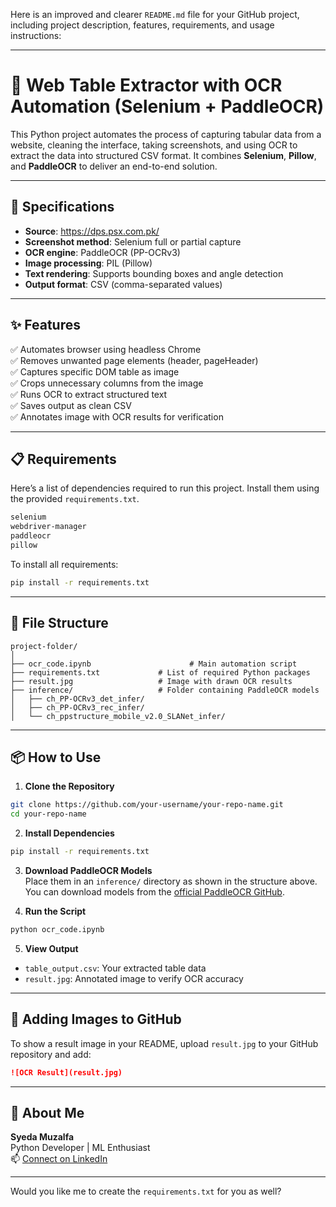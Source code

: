 Here is an improved and clearer `README.md` file for your GitHub project, including project description, features, requirements, and usage instructions:

---

# 🧾 Web Table Extractor with OCR Automation (Selenium + PaddleOCR)

This Python project automates the process of capturing tabular data from a website, cleaning the interface, taking screenshots, and using OCR to extract the data into structured CSV format. It combines **Selenium**, **Pillow**, and **PaddleOCR** to deliver an end-to-end solution.

---

## 🔧 Specifications

- **Source**: https://dps.psx.com.pk/  
- **Screenshot method**: Selenium full or partial capture
- **OCR engine**: PaddleOCR (PP-OCRv3)
- **Image processing**: PIL (Pillow)
- **Text rendering**: Supports bounding boxes and angle detection
- **Output format**: CSV (comma-separated values)

---

## ✨ Features

✅ Automates browser using headless Chrome  
✅ Removes unwanted page elements (header, pageHeader)  
✅ Captures specific DOM table as image  
✅ Crops unnecessary columns from the image  
✅ Runs OCR to extract structured text  
✅ Saves output as clean CSV  
✅ Annotates image with OCR results for verification  

---

## 📋 Requirements

Here’s a list of dependencies required to run this project. Install them using the provided `requirements.txt`.

```txt
selenium
webdriver-manager
paddleocr
pillow
```

To install all requirements:

```bash
pip install -r requirements.txt
```

---

## 📁 File Structure

```
project-folder/
│
├── ocr_code.ipynb                      # Main automation script
├── requirements.txt             # List of required Python packages
├── result.jpg                   # Image with drawn OCR results           
├── inference/                   # Folder containing PaddleOCR models
│   ├── ch_PP-OCRv3_det_infer/
│   ├── ch_PP-OCRv3_rec_infer/
│   └── ch_ppstructure_mobile_v2.0_SLANet_infer/
```

---

## 📦 How to Use

1. **Clone the Repository**
```bash
git clone https://github.com/your-username/your-repo-name.git
cd your-repo-name
```

2. **Install Dependencies**
```bash
pip install -r requirements.txt
```

3. **Download PaddleOCR Models**  
Place them in an `inference/` directory as shown in the structure above. You can download models from the [official PaddleOCR GitHub](https://github.com/PaddlePaddle/PaddleOCR).

4. **Run the Script**
```bash
python ocr_code.ipynb 
```

5. **View Output**
- `table_output.csv`: Your extracted table data
- `result.jpg`: Annotated image to verify OCR accuracy

---

## 📸 Adding Images to GitHub

To show a result image in your README, upload `result.jpg` to your GitHub repository and add:

```md
![OCR Result](result.jpg)
```

---

## 👤 About Me

**Syeda Muzalfa**  
Python Developer | ML Enthusiast  
📫 [Connect on LinkedIn](https://www.linkedin.com/in/your-link-here)

---

Would you like me to create the `requirements.txt` for you as well?
